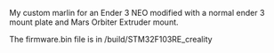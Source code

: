 My custom marlin for an Ender 3 NEO modified with a normal ender 3 mount plate and Mars Orbiter Extruder mount.

The firmware.bin file is in /build/STM32F103RE_creality
